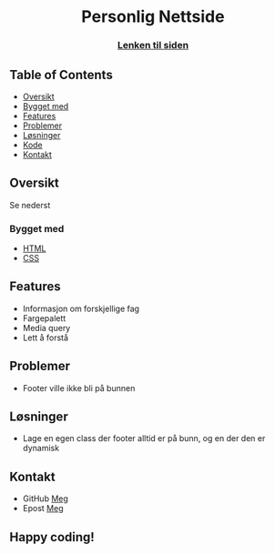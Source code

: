 <h1 align="center">Personlig Nettside</h1> 
<div align="center"> 
    <h3> 
        <a href="rettlaks.github.io/Personlig_Nettside/"> Lenken til siden 
        </a> 
    </h3> 
</div> 
<!-- TABLE OF CONTENTS -->

## Table of Contents

- [Oversikt](#oversikt)
- [Bygget med](#bygget-med)
- [Features](#features)
- [Problemer](#problemer)
- [Løsninger](#løsninger)
- [Kode](#kode)
- [Kontakt](#Kontakt)

<!-- OVERVIEW -->
## Oversikt
Se nederst

### Bygget med
- [HTML](https://www.w3schools.com/html/)
- [CSS](https://www.w3schools.com/css/default.asp)


## Features
- Informasjon om forskjellige fag
- Fargepalett
- Media query
- Lett å forstå


## Problemer 
- Footer ville ikke bli på bunnen

## Løsninger
- Lage en egen class der footer alltid er på bunn, og en der den er dynamisk


## Kontakt
- GitHub [Meg](https://github.com/RettLaks)
- Epost [Meg](mailto:simenhei@afk.no)


## Happy coding!

